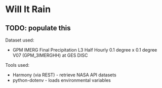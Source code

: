 # Will It Rain

## TODO: populate this



Dataset used:
- GPM IMERG Final Precipitation L3 Half Hourly 0.1 degree x 0.1 degree V07 (GPM_3IMERGHH) at GES DISC

Tools used:
- Harmony (via REST) - retrieve NASA API datasets
- python-dotenv - loads environmental variables